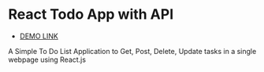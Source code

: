 # React Todo App with API
- [DEMO LINK](https://alexanderkolomiiets.github.io/Todo-app-with-API/)

A Simple To Do List Application to Get, Post, Delete, Update tasks in a single webpage using React.js
